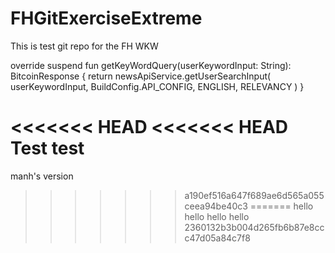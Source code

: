 # FHGitExerciseExtreme
This is test git repo for the FH WKW



override suspend fun getKeyWordQuery(userKeywordInput: String): BitcoinResponse {
        return newsApiService.getUserSearchInput(
            userKeywordInput,
            BuildConfig.API_CONFIG,
            ENGLISH,
            RELEVANCY
        )
    }

<<<<<<< HEAD
<<<<<<< HEAD
Test test
=======
manh's version


>>>>>>> a190ef516a647f689ae6d565a055ceea94be40c3
=======
hello
hello
hello
hello
>>>>>>> 2360132b3b004d265fb6b87e8ccc47d05a84c7f8
